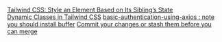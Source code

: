 [Tailwind CSS: Style an Element Based on Its Sibling’s State](https://www.kindacode.com/snippet/tailwind-css-style-an-element-based-on-its-siblings-state/)  
[Dynamic Classes in Tailwind CSS](https://www.codeconcisely.com/posts/tailwind-css-dynamic-class/)
[basic-authentication-using-axios : note you should install buffer](https://tekloon.dev/basic-authentication-using-axios-in-node)
[Commit your changes or stash them before you can merge](https://stackoverflow.com/questions/15745045/how-do-i-resolve-git-saying-commit-your-changes-or-stash-them-before-you-can-me)